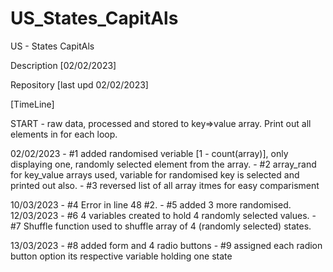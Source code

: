 # US_States_CapitAls
US - States CapitAls

Description [02/02/2023]

Repository
[last upd 02/02/2023] 

[TimeLine]

START       - raw data, processed and stored to key=>value array. Print out all elements in for each loop.

02/02/2023  - #1 added randomised veriable [1 - count(array)], only displaying one, randomly selected element from the array.
            - #2 array_rand for key_value arrays used, variable for randomised key is selected and printed out also.
            - #3 reversed list of all array itmes for easy comparisment 

10/03/2023  - #4 Error in line 48 #2. 
            - #5 added 3 more randomised.
12/03/2023  - #6 4 variables created to hold 4 randomly selected values.
            - #7 Shuffle function used to shuffle array of 4 (randomly selected) states.

13/03/2023  - #8 added form and 4 radio buttons
            - #9 assigned each radion button option its respective variable holding one state
